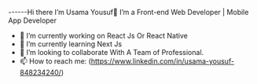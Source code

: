 ------Hi there I’m Usama Yousuf👋
      I’m a Front-end Web Developer | Mobile App Developer
- 🔭 I’m currently working on React Js Or React Native
- 🌱 I’m currently learning Next Js
- 👯 I’m looking to collaborate With A Team of Professional.
- 📫 How to reach me: (https://www.linkedin.com/in/usama-yousuf-848234240/)
